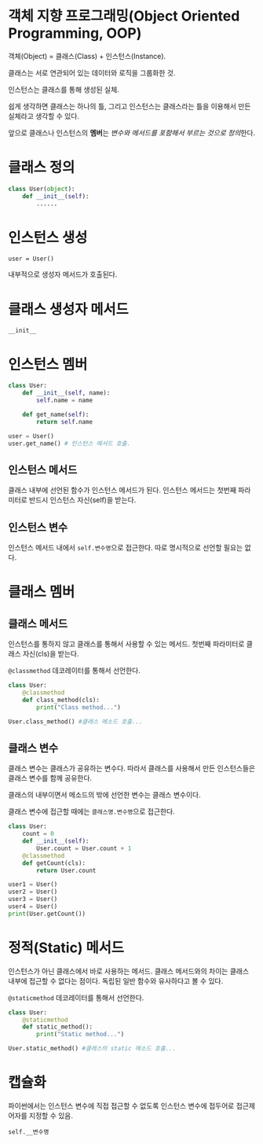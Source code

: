 # 객체 지향 프로그래밍(Object Oriented Programming, OOP)

객체(Object) = 클래스(Class) + 인스턴스(Instance).

클래스는 서로 연관되어 있는 데이터와 로직을 그룹화한 것.

인스턴스는 클래스를 통해 생성된 실체.

쉽게 생각하면 클래스는 하나의 틀, 그리고 인스턴스는 클래스라는 틀을 이용해서 만든 실체라고 생각할 수 있다.

앞으로 클래스나 인스턴스의 **멤버**는 *변수와 메서드를 포함해서 부르는 것으로 정의*한다.

# 클래스 정의
```python
class User(object):
    def __init__(self):
        ......
```



# 인스턴스 생성
`user = User()`

내부적으로 생성자 메서드가 호출된다.



# 클래스 생성자 메서드
`__init__`



# 인스턴스 멤버
```python
class User:
    def __init__(self, name):
        self.name = name

    def get_name(self):
        return self.name

user = User()
user.get_name() # 인스턴스 메서드 호출.
```
## 인스턴스 메서드
클래스 내부에 선언된 함수가 인스턴스 메서드가 된다. 인스턴스 메서드는 첫번째 파라미터로 반드시 인스턴스 자신(self)을 받는다.

## 인스턴스 변수
인스턴스 메서드 내에서 `self.변수명`으로 접근한다. 따로 명시적으로 선언할 필요는 없다.



# 클래스 멤버
## 클래스 메서드
인스턴스를 통하지 않고 클래스를 통해서 사용할 수 있는 메서드. 첫번째 파라미터로 클래스 자신(cls)을 받는다.

`@classmethod` 데코레이터를 통해서 선언한다.

```python
class User:
    @classmethod
    def class_method(cls):
        print("Class method...")

User.class_method() #클래스 메소드 호출...
```

## 클래스 변수

클래스 변수는 클래스가 공유하는 변수다. 따라서 클래스를 사용해서 만든 인스턴스들은 클래스 변수를 함께 공유한다.

클래스의 내부이면서 메소드의 밖에 선언한 변수는 클래스 변수이다.

클래스 변수에 접근할 때에는 `클래스명.변수명`으로 접근한다.

```python
class User:
    count = 0
    def __init__(self):
        User.count = User.count + 1
    @classmethod
    def getCount(cls):
        return User.count

user1 = User()
user2 = User()
user3 = User()
user4 = User()
print(User.getCount())
```


# 정적(Static) 메서드
인스턴스가 아닌 클래스에서 바로 사용하는 메서드. 클래스 메서드와의 차이는 클래스 내부에 접근할 수 없다는 점이다. 독립된 일반 함수와 유사하다고 볼 수 있다.

`@staticmethod` 데코레이터를 통해서 선언한다.

```python
class User:
    @staticmethod
    def static_method():
        print("Static method...")

User.static_method() #클래스의 static 메소드 호출...
```


# 캡슐화
파이썬에서는 인스턴스 변수에 직접 접근할 수 없도록 인스턴스 변수에 접두어로 접근제어자를 지정할 수 있음.

`self.__변수명`
